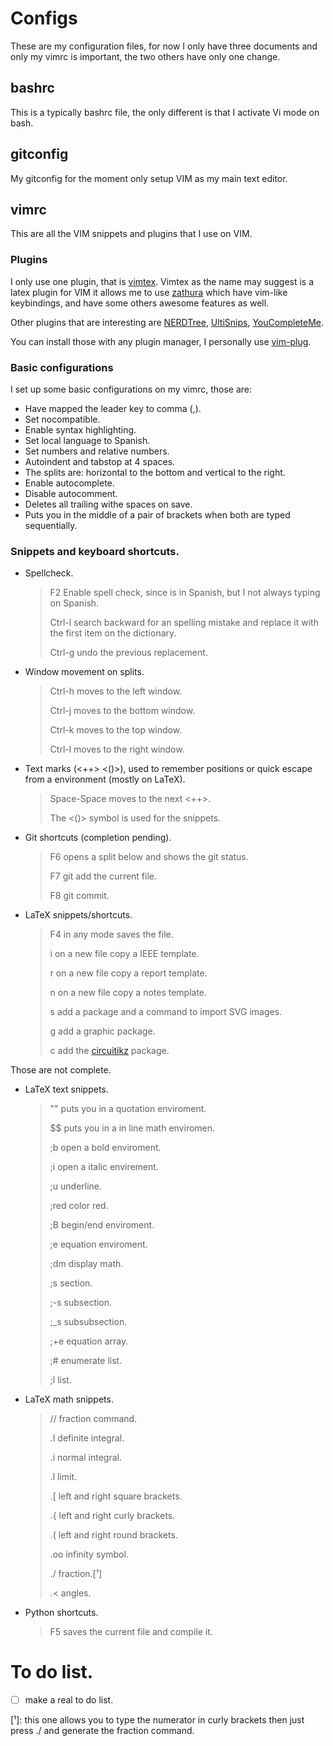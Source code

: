# Configs

These are my configuration files, for now I only have three documents and only my vimrc is important, the two others have only one change.

## bashrc

This is a typically bashrc file, the only different is that I activate Vi mode on bash.

## gitconfig

My gitconfig for the moment only setup VIM as my main text editor.

## vimrc

This are all the VIM snippets and plugins that I use on VIM.

### Plugins

I only use one plugin, that is [vimtex](https://github.com/lervag/vimtex). Vimtex as the name may suggest is a latex plugin for VIM it allows me to use [zathura](https://github.com/pwmt/zathura) which have vim-like keybindings, and have some others awesome features as well.

Other plugins that are interesting are [NERDTree](https://github.com/scrooloose/nerdtree), [UltiSnips](https://github.com/SirVer/ultisnips), [YouCompleteMe](https://github.com/ycm-core/YouCompleteMe).

You can install those with any plugin manager, I personally use [vim-plug](https://github.com/junegunn/vim-plug).

### Basic configurations

I set up some basic configurations on my vimrc, those are:

* Have mapped the leader key to comma (,).
* Set nocompatible.
* Enable syntax highlighting.
* Set local language to Spanish.
* Set numbers and relative numbers.
* Autoindent and tabstop at 4 spaces.
* The splits are: horizontal to the bottom and vertical to the right.
* Enable autocomplete.
* Disable autocomment.
* Deletes all trailing withe spaces on save.
* Puts you in the middle of a pair of brackets when both are typed sequentially.

### Snippets and keyboard shortcuts.

* Spellcheck.

	> F2 Enable spell check, since is in Spanish, but I not always typing on Spanish.
	>
	> Ctrl-l search backward for an spelling mistake and replace it with the first item on the dictionary.
	>
	> Ctrl-g undo the previous replacement.

* Window movement on splits.

	> Ctrl-h moves to the left window.
	>
	> Ctrl-j moves to the bottom window.
	>
	> Ctrl-k moves to the top window.
	>
	> Ctrl-l moves to the right window.

* Text marks (<++> <()>), used to remember positions or quick escape from a environment (mostly on LaTeX).

	> Space-Space moves to the next <++>.
	>
	> The <()> symbol is used for the snippets.

* Git shortcuts (completion pending).

	> F6 opens a split below and shows the git status.
	>
	> F7 git add the current file.
	>
	> F8 git commit.

* LaTeX snippets/shortcuts.

	> F4 in any mode saves the file.
	>
	> <Leader>i on a new file copy a IEEE template.
	>
	> <Leader>r on a new file copy a report template.
	>
	> <Leader>n on a new file copy a notes template.
	>
	> <Leader>s add a package and a command to import SVG images.
	>
	> <Leader>g add a graphic package.
	>
	> <Leader>c add the [circuitikz](https://github.com/circuitikz/circuitikz) package.

Those are not complete.

* LaTeX text snippets.

	> "" puts you in a quotation enviroment.
	>
	> $$ puts you in a in line math enviromen.
	>
	> ;b open a bold enviroment.
	>
	> ;i open a italic envirement.
	>
	> ;u underline.
	>
	> ;red color red.
	>
	> ;B begin/end enviroment.
	>
	> ;e equation enviroment.
	>
	> ;dm display math.
	>
	> ;s section.
	>
	> ;\-s subsection.
	>
	> ;\_s subsubsection.
	>
	> ;\+e equation array.
	>
	> ;\# enumerate list.
	>
	> ;l list.

* LaTeX math snippets.

	> // fraction command.
	>
	> \.I definite integral.
	>
	> \.i normal integral.
	>
	> \.l limit.
	>
	> \.\[ left and right square brackets.
	>
	> \.\{ left and right curly brackets.
	>
	> \.\( left and right round brackets.
	>
	> \.oo infinity symbol.
	>
	> \./ fraction.[¹]
	>
	> \.< angles.


* Python shortcuts.

	> F5 saves the current file and compile it.


# To do list.

- [ ] make a real to do list.


[¹]: this one allows you to type the numerator in curly brackets then just press ./ and generate the fraction command.
